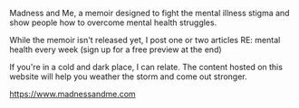 Madness and Me, a memoir designed to fight the mental illness stigma and show people how to overcome mental health struggles.

While the memoir isn't released yet, I post one or two articles RE: mental health every week (sign up for a free preview at the end)

If you're in a cold and dark place, I can relate. The content hosted on this website will help you weather the storm and come out stronger.

https://www.madnessandme.com